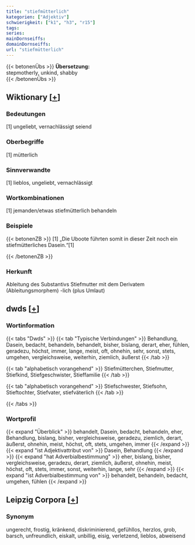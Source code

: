 ```yaml
---
title: "stiefmütterlich"
kategorien: ["Adjektiv"]
schwierigkeit: ["k1", "h3", "r15"]
tags:
series:
mainDornseiffs:
domainDornseiffs:
url: "stiefmütterlich"
---
```


{{< betonenÜbs >}}
**Übersetzung:**  
stepmotherly, unkind, shabby  
{{< /betonenÜbs >}}

## Wiktionary [[+](https://de.wiktionary.org/wiki/stiefmütterlich)]

### Bedeutungen
[1] ungeliebt, vernachlässigt seiend  

### Oberbegriffe
[1] mütterlich  

### Sinnverwandte
[1] lieblos, ungeliebt, vernachlässigt  

### Wortkombinationen
[1] jemanden/etwas stiefmütterlich behandeln  

### Beispiele
{{< betonenZB >}}
[1] „Die Uboote führten somit in dieser Zeit noch ein stiefmütterliches Dasein.“[1]  

{{< /betonenZB >}}
### Herkunft
Ableitung des Substantivs Stiefmutter mit dem Derivatem (Ableitungsmorphem) -lich (plus Umlaut)  



## dwds [[+](https://www.dwds.de/wb/stiefmütterlich)]

### Wortinformation
{{< tabs "Dwds" >}}
{{< tab "Typische Verbindungen" >}}
Behandlung, Dasein, bedacht, behandeln, behandelt, bisher, bislang, derart, eher, fühlen, geradezu, höchst, immer, lange, meist, oft, ohnehin, sehr, sonst, stets, umgehen, vergleichsweise, weiterhin, ziemlich, äußerst
{{< /tab >}}

{{< tab "alphabetisch vorangehend" >}}
Stiefmütterchen, Stiefmutter, Stiefkind, Stiefgeschwister, Stieffamilie
{{< /tab >}}

{{< tab "alphabetisch vorangehend" >}}
Stiefschwester, Stiefsohn, Stieftochter, Stiefvater, stiefväterlich
{{< /tab >}}

{{< /tabs >}}

### Wortprofil
{{< expand "Überblick" >}} behandelt, Dasein, bedacht, behandeln, eher, Behandlung, bislang, bisher, vergleichsweise, geradezu, ziemlich, derart, äußerst, ohnehin, meist, höchst, oft, stets, umgehen, immer {{< /expand >}}
{{< expand "ist Adjektivattribut von" >}} Dasein, Behandlung {{< /expand >}}
{{< expand "hat Adverbialbestimmung" >}} eher, bislang, bisher, vergleichsweise, geradezu, derart, ziemlich, äußerst, ohnehin, meist, höchst, oft, stets, immer, sonst, weiterhin, lange, sehr {{< /expand >}}
{{< expand "ist Adverbialbestimmung von" >}} behandelt, behandeln, bedacht, umgehen, fühlen {{< /expand >}}

## Leipzig Corpora [[+](https://corpora.uni-leipzig.de/en/res?word=stiefmütterlich&corpusId=deu_newscrawl-public_2018)]


### Synonym
ungerecht, frostig, kränkend, diskriminierend, gefühllos, herzlos, grob, barsch, unfreundlich, eiskalt, unbillig, eisig, verletzend, lieblos, abweisend

